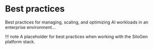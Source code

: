 # Best practices

Best practices for managing, scaling, and optimizing AI workloads in an enterprise environment...

!!! note
    A placeholder for best practices when working with the SiloGen platform stack.
